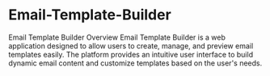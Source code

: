 # Email-Template-Builder
Email Template Builder Overview Email Template Builder is a web application designed to allow users to create, manage, and preview email templates easily. The platform provides an intuitive user interface to build dynamic email content and customize templates based on the user's needs.
